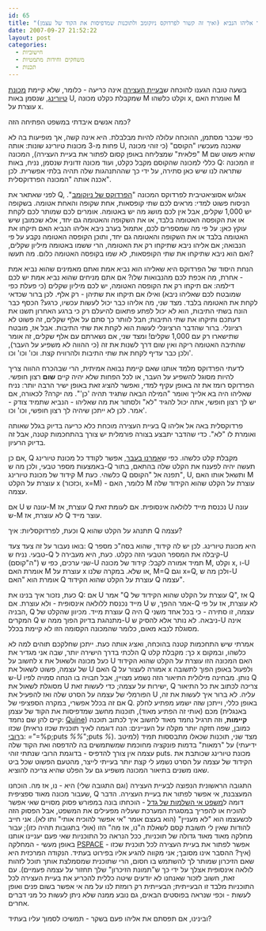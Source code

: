 ```yaml
---
id: 65
title: "הוכחת בעיית העצירה - המכונה הזדונית נגד אליהו הנביא (ואיך זה קשור לפרדוקס ניוקומב ולתוכנות שמדפיסות את הקוד של עצמן)"
date: 2007-09-27 21:52:22
layout: post
categories: 
  - חישוביות
  - משחקים וחידות מתמטיות
  - תכנות
---
```

בשעה טובה הגענו להוכחה ש<a href="http://he.wikipedia.org/wiki/%D7%91%D7%A2%D7%99%D7%99%D7%AA_%D7%94%D7%A2%D7%A6%D7%99%D7%A8%D7%94">בעיית העצירה</a> אינה כריעה - כלומר, שלא קיימת <a href="http://he.wikipedia.org/wiki/%D7%9E%D7%9B%D7%95%D7%A0%D7%AA_%D7%98%D7%99%D7%95%D7%A8%D7%99%D7%A0%D7%92">מכונת טיורינג</a>, שנסמן באות U, שמקבלת כקלט מכונה M וקלט כלשהו x, ואומרת האם M עוצרת על x.

כמה אנשים איבדתי במשפט הפתיחה הזה?

כפי שכבר מסתמן, ההוכחה עלולה להיות מבלבלת. היא אינה קשה, אך מופיעות בה לא פחות מ-3 מכונות טיורינג שונות: אותה U, שאכנה מעכשיו "הקוסם" (כי זוהי מכונה "פלאית" שמצליחה באופן קסום לפתור את בעיית העצירה), המכונה M שהיא פשוט שם כללי למכונה שהקוסם מקבל כקלט, ועוד מכונה זדונית שנסמן, נניח, באות Q: זו המכונה שתראה לנו שיש כאן סתירה, על ידי כך שההתנהגות שלה תהיה בלתי אפשרית. לכן אכנה אותה "המכונה הפרדוקסלית".

לפני שאתאר את Q, אגלוש אסוציאטיבית לפרדוקס המכונה "<a href="http://he.wikipedia.org/wiki/%D7%94%D7%A4%D7%A8%D7%93%D7%95%D7%A7%D7%A1_%D7%A9%D7%9C_%D7%A0%D7%99%D7%95%D7%A7%D7%95%D7%9E%D7%91">הפרדוקס של ניוקומב</a>". הניסוח פשוט למדי: מראים לכם שתי קופסאות, אחת שקופה והאחת אטומה. בשקופה יש 1,000 שקלים, אבל אין לכם מושג מה יש באטומה. אומרים לכם שמותר לכם לקחת או את הקופסה האטומה בלבד, או את השקופה והאטומה גם יחד, אלא שכמובן שיש עוקץ כאן: על פי מה שמספרים לכם, אתמול בערב ניבא אליהו הנביא האם תיקחו את האטומה בלבד או את השקופה והאטומה גם יחד, ותוכן הקופסה האטומה נקבע על פי הנבואה; אם אליהו ניבא שתיקחו רק את האטומה, הרי ששמו באטומה מיליון שקלים, ואם הוא ניבא שתיקחו את שתי הקופסאות, לא שמו בקופסה האטומה כלום. מה תעשו?

הנחת היסוד של הפרדוקס היא שאליהו הוא נביא אמת ואתם מאמינים שהוא נביא אמת - אחרת, מה אכפת לכם מהנבואות שלו? אם אתם מניחים שהוא נביא אמת יש לכם דילמה: אם תיקחו רק את הקופסה האטומה, יש לכם מיליון שקלים (כי פעלת כפי שמובטח לכם שאליהו ניבא) ואילו אם תיקחו את שתיהן - רק אלף. לכן ברור שכדאי לקחת את האטומה בלבד. מצד שני, מה אליהו כבר יכול לעשות עכשיו, כרגע? הכסף כבר הונח בשתי התיבות, הוא לא יכול לפתע פתאום להיעלם רק כי ברגע האחרון תשנו את דעתכם ותיקחו את שתי התיבות; חבל לוותר כך סתם על אלף שקלים, זה פשוט לא רציונלי. ברור שהדבר הרציונלי לעשות הוא לקחת את שתי התיבות. אבל אז, מובטח שתישארו רק עם 1,000 שקלים! ומצד שני, אם נשארתם עם אלף שקלים, זה אומר שהתיבה האטומה ריקה ואין שום דרך לשנות את זה (כי ההווה לא משפיע על העבר), ולכן כבר עדיף לקחת את שתי התיבות ולהרוויח קצת. וכו' וכו' וכו'.

לדעתי הפרדוקס מלמד אותנו שאם קיימת נבואה אמיתית, הרי שבהכרח ההווה צריך להיות מסוגל להשפיע על העבר, או לכל הפחות שלא יהיה קיים <strong>שום</strong> רצון חופשי. הפרדוקס רומז את זה באופן עקיף למדי, ואפשר להציג זאת באופן ישיר הרבה יותר: נניח שאליהו היה בא אלייך ואומר "המילה הבאה שתגיד תהיה 'כן'". מה יקרה? לכאורה, אם יש לך רצון חופשי, אתה יכול להגיד "לא" ולסתור את מה שאליהו - הנביא שתמיד צודק - אמר. לכן לא ייתכן שיהיה לך רצון חופשי, וכו' וכו'.

בעיית העצירה מוכחת כלא כריעה בדיוק בגלל שאותה Q פרדוקסלית באה אל אליהו ואומרת לו "לא". כדי שהדבר יתבצע בצורה פורמלית יש צורך בהתחכמות קטנה, אבל זה בדיוק הרעיון.

אם כן, Q מקבלת קלט כלשהו. כפי ש<a href="http://www.gadial.net/?p=63">אמרנו בעבר</a>, אפשר לקודד כל מכונת טיורינג באמצעות מספר טבעי, ולכן מה ש-Q תעשה יהיה לפענח את הקלט שלה בהתאם, בתור קידוד של מכונת טיורינג M כלשהי. כעת Q תפנה אל "הקוסם", U, ותשאל אותו האם M עוצרת על הקלט x (וכזכור, x=M) - כלומר, האם M עוצרת על הקלט שהוא הקידוד שלה עצמה.

אם U עונה ש-M עוצרת, אז Q נכנסת מייד ללולאה אינסופית. אם לעומת זאת U עונה ש-M לא עוצרת, אז Q עוצר מייד.

וכעת, לפרדוקסליות: איך Q תתנהג על הקלט שהוא Q עצמה?

בואו נעבור על זה צעד צעד: Q היא מכונת טיורינג. לכן יש לה קידוד, שהוא בסה"כ מספר טבעי. נניח ש-Q קיבלה את המספר הטבעי הזה כקלט. כעת, היא מעבירה ל-U (ה"קוסם") שני ערכים, כפי ש-U תמיד אמורה לקבל: קידוד של מכונה M, וקלט x, ו-U אומרת האם M עוצרת על x או שלא. במקרה שלנו, M=Q וגם x=Q, ולכן מה ש-U אומרת הוא "האם Q עוצרת על הקלט שהוא הקידוד Q עצמה".

כעת, נזכור איך בנינו את Q: אם U אמר "Q עוצרת על הקלט שהוא הקידוד של Q", אז Q מייד נכנסת ללולאה אינסופית - ולא עוצרת. אם U אמר ההפך, ש-Q לא עוצרת, אז על פי הבניה, Q עוצרת מייד. מכיוון שהקלט של Q היה Q עצמה, זו סתירה - כי בכל אחד משני המקרים Q מתנהגת בדיוק הפוך ממה ש-U ניבאה. לא נותר אלא להסיק ש-U אינה מסוגלת לנבא מאום, כלומר שהמכונה הקסומה הזו לא קיימת בכלל.

אמרתי שיש התחכמות קטנה בהוכחה, ואציג אותה כעת. ייתכן שחלקכם תוהים למה לא הלכתי בדרך הישירה יותר, שבה אני מגדיר את Q כך: מקבלת קלט x כלשהו, ובמקום לחשוב על x כעל מכונה ולשאול את U האם המכונה הזו עוצרת על הקלט שהוא הקידוד של עצמה, פשוט לשאול את U האם Q אמורה לעצור על x ולפעול באופן הפוך לתשובה ש-U נותן. מבחינה מילולית התיאור הזה נשמע מצויין, אבל חבויה בו הנחה סמויה לפיו Q מסוגלת לשאול את U ישירות על עצמה; כדי לעשות זאת, Q צריכה לכתוב את כל התיאור הפורמלי של עצמה על הסרט שלה ואז להפעיל את U עליה. לא ברור איך לעשות את זה, אם זה בכלל אפשרי, במקרה הספציפי של Q. באופן כללי, וייתכן שזה ישמע מפתיע לחלק מכם (אותי זה הפתיע מאוד), תוכנות מחשב שמדפיסות את הקוד של עצמן (באנגלית קיים להן שם נחמד: <a href="http://en.wikipedia.org/wiki/Quine_%28computing%29">Quine</a>) <strong>קיימות</strong>, וזה תרגיל נחמד מאוד לחשוב איך לכתוב תוכנה שכזו (כמובן, שפה חזקה יותר מקלה על העניינים: הנה דוגמה לאיך תוכנית שכזו נראית ב<a href="http://he.wikipedia.org/wiki/%D7%A8%D7%95%D7%91%D7%99">רובי</a>: _="_=%p;puts _%%_";puts _%_). מצד שני, תוכנות שכאלו מתבססות תמיד (למיטב ידיעתי) על "רמאות" בדמות פונקציה מחוכמת שמשתמשים בה להדפסה ואת הקוד שלה עצמה אין צורך להדפיס - בדוגמת הרובי שנתתי זוהי puts. מכונת טיורינג שכותבת את הקידוד של עצמה על הסרט נשמע לי קצת יותר בעייתי לייצר, מהטעם הפשוט שכל ביט שאנו משנים בתיאור המכונה משפיע גם על הפלט שהיא צריכה להוציא.

התגובה הראשונית הנפוצה לבעיית העצירה (וגם התגובה שלי) היא - נו, אז מה. הוכחנו שעבור מכונה מאוד ספציפית, Q המעצבנת, אי אפשר לפתור את בעיית העצירה. הדבר דומה ל<a href="http://he.wikipedia.org/wiki/%D7%9E%D7%A9%D7%A4%D7%98_%D7%90%D7%99_%D7%94%D7%A9%D7%9C%D7%9E%D7%95%D7%AA_%D7%A9%D7%9C_%D7%92%D7%93%D7%9C">משפט אי השלמות של גדל</a> - הוכחתו בונה במפורש פסוק מסויים שאי אפשר להוכיח או להפריך במסגרת המערכת שעליה מפעילים את המשפט, אבל הפסוק הזה לכשעצמו הוא "לא מעניין" (הוא בעצם אומר "אי אפשר להוכיח אותי" ותו לא). אני חייב להודות שאין לי תשובת קסם לשאלת ה"נו, אז מה" הזו (אולי בתגובות תהיה כזו); עבור מחלקה מאוד מאוד גדולה של תוכניות, ככל הנראה כל התוכניות שאי פעם יעניינו אותנו באופן מעשי - המחלקה <a href="http://he.wikipedia.org/wiki/PSPACE">PSPACE</a> - אפשר לפתור את בעיית העצירה לכל תוכנית שכזו (איך? ההסבר אינו מסובך; אני מקווה להגיע אליו בפירוט בעתיד. הנקודה המרכזית היא שאם הזיכרון שמותר לך להשתמש בו חסום, הרי שתוכנית שמסמלצת אותך תוכל לזהות לולאה אינסופית אצלך על ידי כך ש"תמונת הזיכרון" שלך תחזור על עצמה פעמיים). עם זאת, חשוב לזכור שאנחנו לא יודעים שיטה כללית להכריע את בעיית העצירה לכל התוכניות מלבד זו הבעייתית; הבעייתית רק רומזת לנו על מה אי אפשר בשום פנים ואופן לעשות - וכפי שנראה בפוסטים הבאים, גם נובע ממנה שלא ניתן לעשות כל מני דברים אחרים.

ובינינו, אם תפסתם את אליהו פעם בשקר - תמשיכו לסמוך עליו בעתיד?

